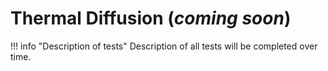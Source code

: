
# Thermal Diffusion (_coming soon_)

!!! info "Description of tests"
    Description of all tests will be completed over time.






